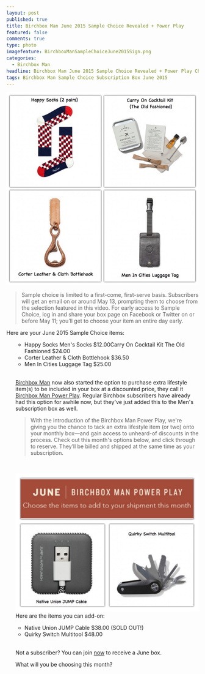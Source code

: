 ```yaml
---
layout: post
published: true
title: Birchbox Man June 2015 Sample Choice Revealed + Power Play
featured: false
comments: true
type: photo
imagefeature: BirchboxManSampleChoiceJune2015Sign.png
categories: 
  - Birchbox Man
headline: Birchbox Man June 2015 Sample Choice Revealed + Power Play Choices
tags: Birchbox Man Sample Choice Subscription Box June 2015
---
```


![Birchbox Man June 2015 Sample Choice](/images/BirchboxManSampleChoiceJune2015.jpg)

<blockquote>Sample choice is limited to a first-come, first-serve basis. Subscribers will get an email on or around May 13, prompting them to choose from the selection featured in this video. For early access to Sample Choice, log in and share your box page on Facebook or Twitter on or before May 11; you’ll get to choose your item an entire day early.</blockquote>

Here are your June 2015 Sample Choice items:
<ul type="square">
<ul>
<li>Happy Socks Men's Socks $12.00</li?
<li>Carry On Cocktail Kit The Old Fashioned $24.00</li>
<li>Corter Leather & Cloth Bottlehook $36.50</li>
<li>Men In Cities Luggage Tag $25.00</li>
</ul>

<br>

[Birchbox Man](https://www.birchbox.com/invite/whatsupmailbox) now also started the option to purchase extra lifestyle item(s) to be included in your box at a discounted price, they call it [Birchbox Man Power Play](https://www.birchbox.com/men/promo/birchbox-man-power-play). Regular Birchbox subscribers have already had this option for awhile now, but they've just added this to the Men's subscription box as well.
<br>

<blockquote>With the introduction of the Birchbox Man Power Play, we're giving you the chance to tack an extra lifestyle item (or two) onto your monthly box—and gain access to unheard-of discounts in the process. Check out this month's options below, and click through to reserve. They’ll be billed and shipped at the same time as your subscription.</blockquote>
<br>

![Birchbox Man June 2015 Power Play](/images/BirchboxManPowerPlayJune2015.jpg)
Here are the items you can add-on:
<ul>
<li>Native Union JUMP Cable $38.00 (SOLD OUT!)</li>
<li>Quirky Switch Multitool $48.00</li>
</ul>

<br>

Not a subscriber? You can join [now](https://www.birchbox.com/invite/whatsupmailbox) to receive a June box.

What will you be choosing this month?
